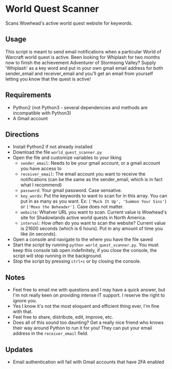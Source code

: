 # World Quest Scanner
Scans Wowhead's active world quest website for keywords.

## Usage
This script is meant to send email notifications when a particular World of Warcraft world quest is active. Been looking for Whiplash for two months now to finish the achievement Adventurer of Stormsong Valley? Supply 'Whiplash' as a key word and put in your own gmail email address for both sender_email and receiver_email and you'll get an email from yourself letting you know that the quest is active!

## Requirements
- Python2 (not Python3 - several dependencies and methods are incompatible with Python3)
- A Gmail account

## Directions
- Install Python2 if not already installed
- Download the file `world_quest_scanner.py`
- Open the file and customize variables to your liking
  - `sender_email`: Needs to be your gmail account, or a gmail account you have access to
  - `receiver_email`: The email account you want to receive the notifications (can be the same as the sender_email, which is in fact what I recommend)
  - `password`: Your gmail password. Case sensative.
  - `key_words`: Put the keywords to want to scan for in this array. You can put in as many as you want. Ex: `['Muck It Up', 'Summon Your Sins']` or `['Moxo the Beheader']`. Case does not matter.
  - `website`: Whatver URL you want to scan. Current value is Wowhead's site for Shadowlands active world quests in North America.
  - `interval`: How often do you want to scan the website? Current value is 21600 seconds (which is 6 hours). Put in any amount of time you like (in seconds).
- Open a console and navigate to the where you have the file saved
- Start the script by running `python world_quest_scanner.py`. You must keep this console tab open indefinitely, if you close the console, the script will stop running in the background.
- Stop the script by pressing `ctrl+c` or by closing the console.

## Notes
- Feel free to email me with questions and I may have a quick answer, but I'm not really keen on providing intense IT support. I reserve the right to ignore you.
- Yes I know it's not the most eloquent and efficient thing ever, I'm fine with that.
- Feel free to share, distribute, edit, improve, etc.
- Does all of this sound too daunting? Get a really nice friend who knows their way around Python to run it for you! They can put your email address in the `receiver_email` field.

## Updates
- Email authentication will fail with Gmail accounts that have 2FA enabled
